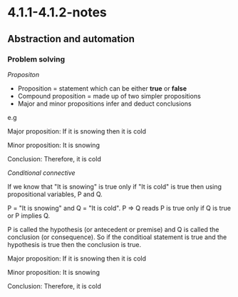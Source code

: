 # 4.1.1-4.1.2-notes
## Abstraction and automation
### Problem solving

*Propositon*
- Proposition = statement which can be either **true** or **false**
- Compound proposition = made up of two simpler propositions
- Major and minor propositions infer and deduct conclusions

e.g

Major proposition: If it is snowing then it is cold

Minor proposition: It is snowing

Conclusion: Therefore, it is cold

*Conditional connective* 

If we know that "It is snowing" is true only if "It is cold" is true then using propositional variables, P and Q.

P = "It is snowing" and Q = "It is cold". P => Q reads P is true only if Q is true or P implies Q.

P is called the hypothesis (or antecedent or premise) and Q is called the conclusion (or consequence). So if the conditioal statement is true and the hypothesis is true then the conclusion is true.

Major proposition: If it is snowing then it is cold

Minor proposition: It is snowing

Conclusion: Therefore, it is cold
